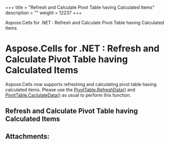 +++
title = "Refresh and Calculate Pivot Table having Calculated Items" 
description = "" 
weight = 12237 
+++

Aspose.Cells for .NET : Refresh and Calculate Pivot Table having Calculated Items  

# Aspose.Cells for .NET : Refresh and Calculate Pivot Table having Calculated Items


Aspose.Cells now supports refreshing and calculating pivot table having calculated items. Please use the [PivotTable.RefreshData()](https://apireference.aspose.com/net/cells/aspose.cells.pivot/pivottable/methods/refreshdata) and [PivotTable.CaclulateData()](https://apireference.aspose.com/net/cells/aspose.cells.pivot/pivottable/methods/calculatedata) as usual to perform this function.

## Refresh and Calculate Pivot Table having Calculated Items


## Attachments:



